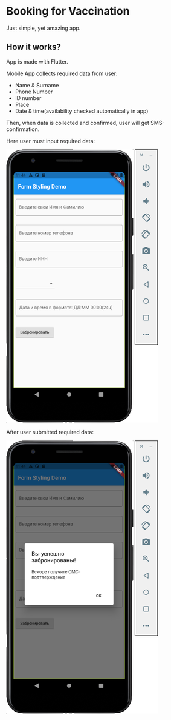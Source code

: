 # Booking for Vaccination

Just simple, yet amazing app.

## How it works?

App is made with Flutter.

Mobile App collects required data from user: 
  - Name & Surname
  - Phone Number
  - ID number
  - Place
  - Date & time(availability checked automatically in app)
 
 Then, when data is collected and confirmed, user will get SMS-confirmation.
 
 Here user must input required data:
 
 ![](Снимок%20экрана%202021-07-15%20в%2011.44.17.png)
 
 After user submitted required data:
 
 ![](Снимок%20экрана%202021-07-15%20в%2011.44.34.png)
 
